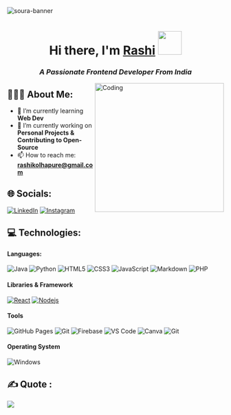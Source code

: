 <img src="https://res.cloudinary.com/superfolio/image/upload/v1620689979/68747470733a2f2f692e70696e696d672e636f6d2f6f726967696e616c732f63362f33332f63322f63363333633230656465383266306530636564376435373064626533613166332e676966_yjuh2s.gif" alt="soura-banner">

<h1 align="center">Hi there, I'm <a href="https://www.linkedin.com/in/rashi-kolhapure-941223264/" target="_blank" rel="noopener noreferrer">Rashi</a> <img src="https://media.giphy.com/media/E6U8Pd6bzotoP9Wqz4/giphy.gif" width="55"></h1>
<h3 align="center"><i>A Passionate Frontend Developer From India</i></h3>
<img align="right" alt="Coding" width="300" src="https://valesh.dev/images/coder.gif">

## 👨🏻‍💻 About Me:

- 🌱 I’m currently learning **Web Dev**
- 📝 I’m currently working on **Personal Projects & Contributing to Open-Source**
- 📫 How to reach me: **rashikolhapure@gmail.com**

## 🌐 Socials:

[![LinkedIn](https://img.shields.io/badge/LinkedIn-%230077B5.svg?logo=linkedin&logoColor=white)](https://www.linkedin.com/in/rashi-kolhapure-941223264/) 
[![Instagram](https://img.shields.io/badge/Instagram-%23E4405F.svg?logo=Instagram&logoColor=white)](https://instagram.com/raashikolhapure)

## 💻 Technologies:

#### Languages:

![Java](https://img.shields.io/badge/java-%23ED8B00.svg?style=flat-square&logo=java&logoColor=white)
![Python](https://img.shields.io/badge/python-00599C?style=flat-square&logo=python&logoColor=ffdd54)
![HTML5](https://img.shields.io/badge/-HTML5-E34F26?style=flat-square&logo=html5&logoColor=white)
![CSS3](https://img.shields.io/badge/-CSS3-1572B6?style=flat-square&logo=css3&logoColor=white)
![JavaScript](https://img.shields.io/badge/-JavaScript-black?style=flat-square&logo=javascript&logoColor=white)
![Markdown](https://img.shields.io/badge/markdown-%23000000.svg?style=flat-square&logo=markdown&logoColor=white)
![PHP](https://img.shields.io/badge/php-777BB4?style=flat-square&logo=php&logoColor=white)

#### Libraries & Framework 

[![React](https://img.shields.io/badge/-React-black?style=flat-square&logo=react)](https://reactjs.org/)
[![Nodejs](https://img.shields.io/badge/-Nodejs-black?style=flat-square&logo=Node.js)](https://nodejs.org/) 

#### Tools 

![GitHub Pages](https://img.shields.io/badge/GitHub%20Pages-%23327FC7.svg?logo=github&style=flat-square&logoColor=white)
![Git](https://img.shields.io/badge/-Git-black?style=flat-square&logo=git)
![Firebase](https://img.shields.io/badge/firebase-%23039BE5.svg?style=flat-square&logo=firebase)
![VS Code](https://img.shields.io/badge/-VS%20Code-007ACC?style=flat-square&logo=visual-studio-code)
![Canva](https://img.shields.io/badge/Canva-%2300C4CC.svg?style=flat-square&logo=Canva&logoColor=white) 
![Git](https://img.shields.io/badge/-Filmora-black?style=flat-square&logo=git)

#### Operating System

![Windows](https://img.shields.io/badge/Windows-0078D6?style=flat-square&logo=windows&logoColor=white)

## ✍️ Quote :

![](https://quotes-github-readme.vercel.app/api?type=horizontal&theme=radical)

